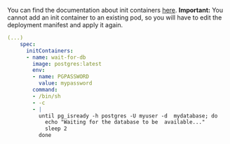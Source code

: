 You can find the documentation about init containers [here](https://kubernetes.io/docs/concepts/workloads/pods/init-containers/). **Important:** You cannot add an init container to an existing pod, so you will have to edit the deployment manifest and apply it again.

```yaml
(...)
    spec:
      initContainers:
      - name: wait-for-db
        image: postgres:latest
        env:
        - name: PGPASSWORD
          value: mypassword
        command:
        - /bin/sh
        - -c
        - |
          until pg_isready -h postgres -U myuser -d  mydatabase; do
            echo "Waiting for the database to be  available..."
            sleep 2
          done
```
